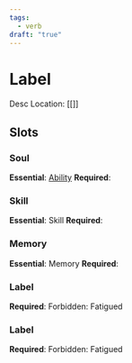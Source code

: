 ```yaml
---
tags:
  - verb
draft: "true"
---
```

# Label
Desc
Location: [[]]
## Slots
### Soul
**Essential**: [Ability](https://uadaf.theevilroot.xyz/rowenarium/element/ability)
**Required**: 
### Skill
**Essential**: Skill
**Required**:
### Memory
**Essential**: Memory
**Required**:
### Label
**Required**: 
Forbidden: Fatigued
### Label
**Required**:
Forbidden: Fatigued

